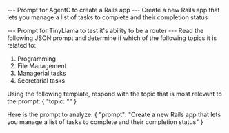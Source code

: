 
--- Prompt for AgentC to create a Rails app ---
Create a new Rails app that lets you manage a list of tasks to complete and their completion status

--- Prompt for TinyLlama to test it's ability to be a router ---
Read the following JSON prompt and determine if which of the following topics it is related to:

1. Programming
2. File Management
3. Managerial tasks
4. Secretarial tasks

Using the following template, respond with the topic that is most relevant to the prompt:
{
  "topic: ""
}

Here is the prompt to analyze:
{
  "prompt": "Create a new Rails app that lets you manage a list of tasks to complete and their completion status"
}

